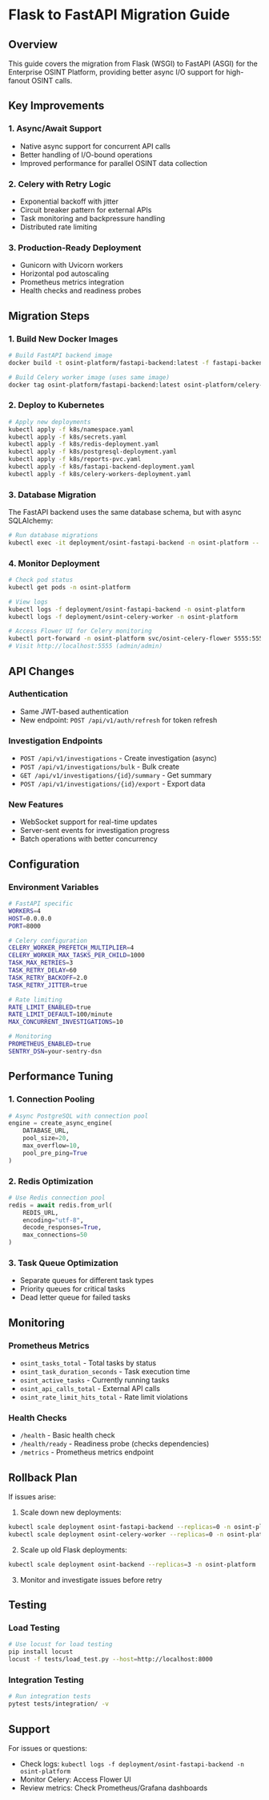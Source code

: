 # Flask to FastAPI Migration Guide

## Overview

This guide covers the migration from Flask (WSGI) to FastAPI (ASGI) for the Enterprise OSINT Platform, providing better async I/O support for high-fanout OSINT calls.

## Key Improvements

### 1. **Async/Await Support**
- Native async support for concurrent API calls
- Better handling of I/O-bound operations
- Improved performance for parallel OSINT data collection

### 2. **Celery with Retry Logic**
- Exponential backoff with jitter
- Circuit breaker pattern for external APIs
- Task monitoring and backpressure handling
- Distributed rate limiting

### 3. **Production-Ready Deployment**
- Gunicorn with Uvicorn workers
- Horizontal pod autoscaling
- Prometheus metrics integration
- Health checks and readiness probes

## Migration Steps

### 1. Build New Docker Images

```bash
# Build FastAPI backend image
docker build -t osint-platform/fastapi-backend:latest -f fastapi-backend/Dockerfile fastapi-backend/

# Build Celery worker image (uses same image)
docker tag osint-platform/fastapi-backend:latest osint-platform/celery-worker:latest
```

### 2. Deploy to Kubernetes

```bash
# Apply new deployments
kubectl apply -f k8s/namespace.yaml
kubectl apply -f k8s/secrets.yaml
kubectl apply -f k8s/redis-deployment.yaml
kubectl apply -f k8s/postgresql-deployment.yaml
kubectl apply -f k8s/reports-pvc.yaml
kubectl apply -f k8s/fastapi-backend-deployment.yaml
kubectl apply -f k8s/celery-workers-deployment.yaml
```

### 3. Database Migration

The FastAPI backend uses the same database schema, but with async SQLAlchemy:

```bash
# Run database migrations
kubectl exec -it deployment/osint-fastapi-backend -n osint-platform -- alembic upgrade head
```

### 4. Monitor Deployment

```bash
# Check pod status
kubectl get pods -n osint-platform

# View logs
kubectl logs -f deployment/osint-fastapi-backend -n osint-platform
kubectl logs -f deployment/osint-celery-worker -n osint-platform

# Access Flower UI for Celery monitoring
kubectl port-forward -n osint-platform svc/osint-celery-flower 5555:5555
# Visit http://localhost:5555 (admin/admin)
```

## API Changes

### Authentication
- Same JWT-based authentication
- New endpoint: `POST /api/v1/auth/refresh` for token refresh

### Investigation Endpoints
- `POST /api/v1/investigations` - Create investigation (async)
- `POST /api/v1/investigations/bulk` - Bulk create
- `GET /api/v1/investigations/{id}/summary` - Get summary
- `POST /api/v1/investigations/{id}/export` - Export data

### New Features
- WebSocket support for real-time updates
- Server-sent events for investigation progress
- Batch operations with better concurrency

## Configuration

### Environment Variables

```bash
# FastAPI specific
WORKERS=4
HOST=0.0.0.0
PORT=8000

# Celery configuration
CELERY_WORKER_PREFETCH_MULTIPLIER=4
CELERY_WORKER_MAX_TASKS_PER_CHILD=1000
TASK_MAX_RETRIES=3
TASK_RETRY_DELAY=60
TASK_RETRY_BACKOFF=2.0
TASK_RETRY_JITTER=true

# Rate limiting
RATE_LIMIT_ENABLED=true
RATE_LIMIT_DEFAULT=100/minute
MAX_CONCURRENT_INVESTIGATIONS=10

# Monitoring
PROMETHEUS_ENABLED=true
SENTRY_DSN=your-sentry-dsn
```

## Performance Tuning

### 1. **Connection Pooling**
```python
# Async PostgreSQL with connection pool
engine = create_async_engine(
    DATABASE_URL,
    pool_size=20,
    max_overflow=10,
    pool_pre_ping=True
)
```

### 2. **Redis Optimization**
```python
# Use Redis connection pool
redis = await redis.from_url(
    REDIS_URL,
    encoding="utf-8",
    decode_responses=True,
    max_connections=50
)
```

### 3. **Task Queue Optimization**
- Separate queues for different task types
- Priority queues for critical tasks
- Dead letter queue for failed tasks

## Monitoring

### Prometheus Metrics
- `osint_tasks_total` - Total tasks by status
- `osint_task_duration_seconds` - Task execution time
- `osint_active_tasks` - Currently running tasks
- `osint_api_calls_total` - External API calls
- `osint_rate_limit_hits_total` - Rate limit violations

### Health Checks
- `/health` - Basic health check
- `/health/ready` - Readiness probe (checks dependencies)
- `/metrics` - Prometheus metrics endpoint

## Rollback Plan

If issues arise:

1. Scale down new deployments:
```bash
kubectl scale deployment osint-fastapi-backend --replicas=0 -n osint-platform
kubectl scale deployment osint-celery-worker --replicas=0 -n osint-platform
```

2. Scale up old Flask deployments:
```bash
kubectl scale deployment osint-backend --replicas=3 -n osint-platform
```

3. Monitor and investigate issues before retry

## Testing

### Load Testing
```bash
# Use locust for load testing
pip install locust
locust -f tests/load_test.py --host=http://localhost:8000
```

### Integration Testing
```bash
# Run integration tests
pytest tests/integration/ -v
```

## Support

For issues or questions:
- Check logs: `kubectl logs -f deployment/osint-fastapi-backend -n osint-platform`
- Monitor Celery: Access Flower UI
- Review metrics: Check Prometheus/Grafana dashboards